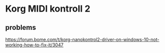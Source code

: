 # Korg MIDI kontroll 2 

## problems
https://forum.bome.com/t/korg-nanokontrol2-driver-on-windows-10-not-working-how-to-fix-it/3047